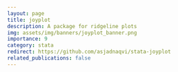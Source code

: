 ```yaml
---
layout: page
title: joyplot
description: A package for ridgeline plots
img: assets/img/banners/joyplot_banner.png
importance: 9
category: stata
redirect: https://github.com/asjadnaqvi/stata-joyplot
related_publications: false
---
```


